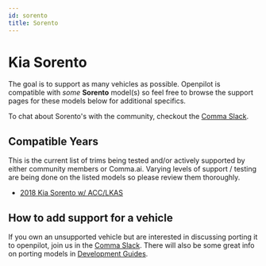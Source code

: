 ```yaml
---
id: sorento
title: Sorento
---
```

# Kia Sorento

The goal is to support as many vehicles as possible.
Openpilot is compatible with *some* **Sorento** model(s) so feel free to browse the support pages for these models below for additional specifics.

To chat about Sorento's with the community, checkout  the [Comma Slack](https://slack.comma.ai).

## Compatible Years

This is the current list of trims being tested and/or actively supported by either community members or Comma.ai.
Varying levels of support / testing are being done on the listed models so please review them thoroughly.

* [2018 Kia Sorento w/ ACC/LKAS](/vehicles/kia/sorento/2018-kia-sorento.html)

## How to add support for a vehicle

If you own an unsupported vehicle but are interested in discussing porting it to openpilot, join us in the [Comma Slack](https://slack.comma.ai).
There will also be some great info on porting models in [Development Guides](../../development/guides/).

